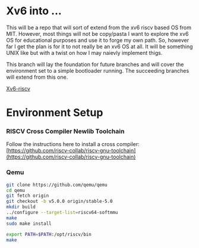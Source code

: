 # Xv6 into ...

This will be a repo that will sort of extend from the xv6 riscv based OS
from MIT. However, most things will not be copy/pasta I want to explore
the xv6 OS for educational purposes and use it to forge my own path. So, however
far I get the plan is for it to not really be an xv6 OS at all. It will be
something UNIX like but with a twist on how I may naievly implement thigs.

This branch will lay the foundation for future branches and will cover the
environment set to a simple bootloader running. The succeeding branches will
extend from this one.

[Xv6-riscv](https://github.com/mit-pdos/xv6-riscv)

# Environment Setup
### RISCV Cross Compiler Newlib Toolchain
Follow the instructions here to install a cross compiler: [https://github.com/riscv-collab/riscv-gnu-toolchain](https://github.com/riscv-collab/riscv-gnu-toolchain)

### Qemu
```bash
git clone https://github.com/qemu/qemu
cd qemu
git fetch origin
git checkout -b v5.0.0 origin/stable-5.0
mkdir build
../configure --target-list=riscv64-softmmu
make
sudo make install
```

```bash
export PATH=$PATH:/opt/riscv/bin
make
```

